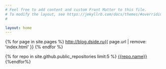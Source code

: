 ```yaml
---
# Feel free to add content and custom Front Matter to this file.
# To modify the layout, see https://jekyllrb.com/docs/themes/#overriding-theme-defaults
# 

layout: home
---
```

<meta name="yandex-verification" content="c1d96685742fc61d" />

{% for page in site.pages %}
    <url>
        <loc>http://blog.dside.ru{{ page.url | remove: 'index.html' }}</loc>
    </url>
    {% endfor %}

{% for repo in site.github.public_repositories limit:5 %} <a href = "/{{repo.name}}">{{repo.name}}</a><br> {%endfor%}
